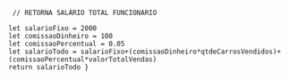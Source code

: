``` function calculaSalario(qtdeCarrosVendidos, valorTotalVendas) {
 // RETORNA SALÁRIO TOTAL FUNCIONARIO
 
let salarioFixo = 2000
let comissaoDinheiro = 100
let comissaoPercentual = 0.05
let salarioTodo = salarioFixo+(comissaoDinheiro*qtdeCarrosVendidos)+(comissaoPercentual*valorTotalVendas)
return salarioTodo } 
```

